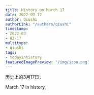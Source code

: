 ```yaml
---
title: History on March 17
date: 2022-03-17
author: Qiushi 
authorLink: "/authors/qiushi"
timestamp: 
- 2022-03
- 03-17
multitype: 
- qiushi
tags: 
- todayinhistory
featuredImagePreview: '/img/icon.png'
---
```









历史上的3月17日，

March 17 in history, 

<!--more-->


